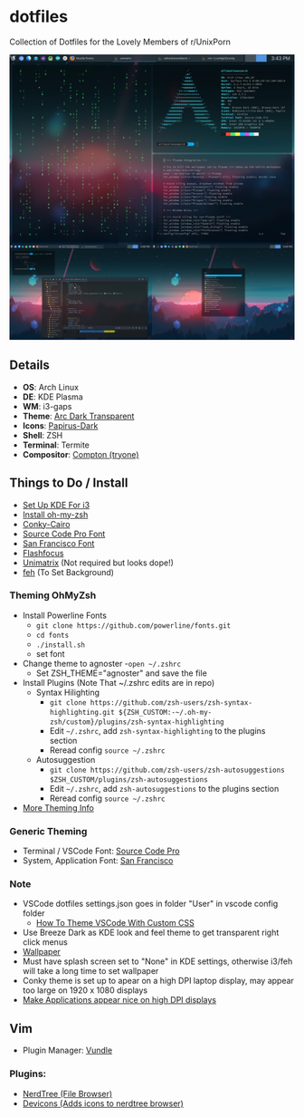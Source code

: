 # dotfiles
Collection of Dotfiles for the Lovely Members of r/UnixPorn

![](/screenshot.jpg "")

## Details ##
- **OS**: Arch Linux
- **DE**: KDE Plasma
- **WM**: i3-gaps
- **Theme**: [Arc Dark Transparent](https://store.kde.org/p/1243914/)
- **Icons**: [Papirus-Dark](https://www.archlinux.org/packages/community/any/papirus-icon-theme/)
- **Shell**: ZSH
- **Terminal**: Termite
- **Compositor**: [Compton (tryone)](https://aur.archlinux.org/packages/compton-tryone-git/)

## Things to Do / Install ##
- [Set Up KDE For i3](https://medium.com/@vishnu_mad/using-i3-window-manager-with-kde-plasma-c2ac70594d8)
- [Install oh-my-zsh](https://aur.archlinux.org/packages/oh-my-zsh-git/)
- [Conky-Cairo](https://aur.archlinux.org/packages/conky-cairo/)
- [Source Code Pro Font](https://www.fontsquirrel.com/fonts/source-code-pro)
- [San Francisco Font](https://aur.archlinux.org/packages/otf-san-francisco/)
- [Flashfocus](https://github.com/fennerm/flashfocus)
- [Unimatrix](https://github.com/will8211/unimatrix) (Not required but looks dope!)
- [feh](https://wiki.archlinux.org/index.php/feh) (To Set Background)

### Theming OhMyZsh ###
- Install Powerline Fonts
  - `git clone https://github.com/powerline/fonts.git`
  - `cd fonts`
  - `./install.sh`
  - set font
- Change theme to agnoster
  -`open ~/.zshrc`
  - Set ZSH_THEME="agnoster" and save the file
- Install Plugins (Note That ~/.zshrc edits are in repo)
  - Syntax Hilighting
    - `git clone https://github.com/zsh-users/zsh-syntax-highlighting.git ${ZSH_CUSTOM:-~/.oh-my-zsh/custom}/plugins/zsh-syntax-highlighting`
    - Edit `~/.zshrc`, add `zsh-syntax-highlighting` to the plugins section
    - Reread config `source ~/.zshrc`
  - Autosuggestion
    - `git clone https://github.com/zsh-users/zsh-autosuggestions $ZSH_CUSTOM/plugins/zsh-autosuggestions`
    - Edit `~/.zshrc`, add `zsh-autosuggestions` to the plugins section
    - Reread config `source ~/.zshrc`
- [More Theming Info](https://www.freecodecamp.org/news/jazz-up-your-zsh-terminal-in-seven-steps-a-visual-guide-e81a8fd59a38/)

### Generic Theming ###
- Terminal / VSCode Font: [Source Code Pro](https://www.fontsquirrel.com/fonts/source-code-pro)
- System, Application Font: [San Francisco](https://aur.archlinux.org/packages/otf-san-francisco/)

### Note ###
- VSCode dotfiles settings.json goes in folder "User" in vscode config folder
  - [How To Theme VSCode With Custom CSS](https://github.com/be5invis/vscode-custom-css)
- Use Breeze Dark as KDE look and feel theme to get transparent right click menus
- [Wallpaper](https://wallpaperhunt.net/wallpaper/under-the-horizon-144)
- Must have splash screen set to "None" in KDE settings, otherwise i3/feh will take a long time to set wallpaper
- Conky theme is set up to apear on a high DPI laptop display, may appear too large on 1920 x 1080 displays
- [Make Applications appear nice on high DPI displays](https://wiki.archlinux.org/index.php/HiDPI#Spotify)

## Vim ##
- Plugin Manager: [Vundle](https://aur.archlinux.org/packages/vundle-git/)

### Plugins: ###
- [NerdTree (File Browser)](https://github.com/scrooloose/nerdtree)
- [Devicons (Adds icons to nerdtree browser)](https://github.com/ryanoasis/vim-devicons)
